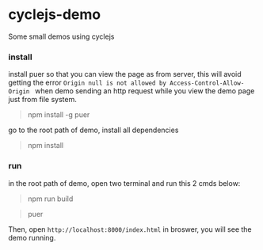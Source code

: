 # cyclejs-demo
Some small demos using cyclejs

### install

install puer so that you can view the page as from server, this will avoid getting the error `Origin null is not allowed by Access-Control-Allow-Origin
` when demo sending an http request while you view the demo page just from file system.

> npm install -g puer

go to the root path of demo, install all dependencies

> npm install

### run

in the root path of demo, open two terminal and run this 2 cmds below:

> npm run build

> puer

Then, open `http://localhost:8000/index.html` in broswer, you will see the demo running.